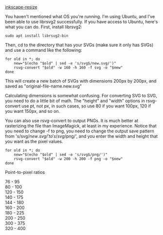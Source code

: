 [inkscape-resize](https://graphicdesign.stackexchange.com/questions/6574/in-inkscape-resize-both-the-document-and-its-content-at-the-same-time/6670#6670)

You haven't mentioned what OS you're running. I'm using Ubuntu, and I've been able
to use librsvg2 successfully. If you have access to Ubuntu, here's what you can do.
First, install librsvg2:
````
sudo apt install librsvg2-bin
````

Then, cd to the directory that has your SVGs (make sure it only has SVGs)
and use a command like the following:
````
for old in *; do
    new="$(echo "$old" | sed -e 's/svg$/new.svg/')"
    rsvg-convert "$old" -w 160 -h 160 -f svg -o "$new"
done
````

This will create a new batch of SVGs with dimensions 200px by 200px,
and saved as "original-file-name.new.svg"

Calculating dimensions is somewhat confusing. For converting SVG to SVG,
you need to do a little bit of math. The "height" and "width" options in rsvg-convert
use pt, not px, in such cases, so use 80 if you want 100px, 120 if you want 150px,
and so on.

You can also use rsvg-convert to output PNGs. It is much better at rasterizing the file
than ImageMagick, at least in my experience. Notice that you need to change -f to png,
you need to change the output save pattern from 's/svg$/new.svg/' to 's/svg$/png/',
and you enter the width and height that you want as the pixel values.
````
for old in *; do
    new="$(echo "$old" | sed -e 's/svg$/png/')"
    rsvg-convert "$old" -w 200 -h 200 -f png -o "$new"
done
````

Point-to-pixel ratios

76  -  95  
80  - 100  
120 - 150  
140 - 175  
144 - 180  
160 - 200  
180 - 225  
200 - 250  
300 - 375  
320 - 400  
